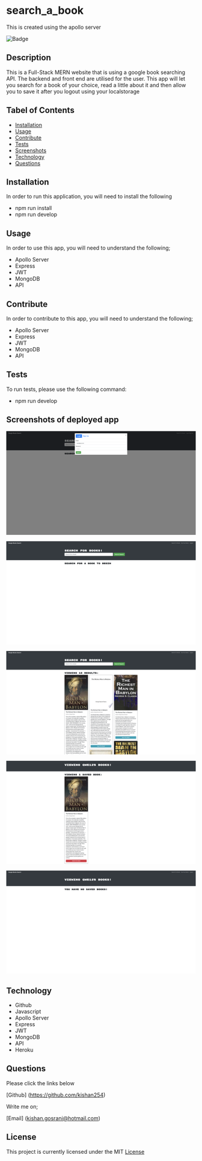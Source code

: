 # search_a_book
This is created using the apollo server

![Badge](https://img.shields.io/github/license/kishan254/lets_manage_my_employees)

## Description

This is a Full-Stack MERN website that is using a google book searching API. The backend and front end are utilised for the user. This app will let you search for a book of your choice, read a little about it and then allow you to save it after you logout using your localstorage

## Tabel of Contents

* [Installation](#installation)
* [Usage](#usage)
* [Contribute](#contribute)
* [Tests](#tests)
* [Screenshots](#screenshots)
* [Technology](#technology)
* [Questions](#questions)

## Installation

In order to run this application, you will need to install the following

- npm run install
- npm run develop


## Usage

In order to use this app, you will need to understand the following;

- Apollo Server
- Express
- JWT
- MongoDB
- API

## Contribute

In order to contribute to this app, you will need to understand the following;

- Apollo Server
- Express
- JWT
- MongoDB
- API


## Tests

To run tests, please use the following command:

- npm run develop

## Screenshots of deployed app

![login](images/login.png)

![loggedIn](images/logged_in.png)

![Search](images/book_searched.png)

![Saved](images/qwe_saved_book.png)

![Deleted](images/deleted_book.png)


## Technology

- Github
- Javascript
- Apollo Server
- Express
- JWT
- MongoDB
- API
- Heroku

## Questions

Please click the links below

[Github] (https://github.com/kishan254)

Write me on;

[Email] (kishan.gosrani@hotmail.com)

## License

This project is currently licensed under the MIT [License](https://choosealicense.com/licenses/mit/)
